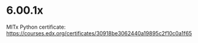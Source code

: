 # 6.00.1x
MITx Python
certificate:
https://courses.edx.org/certificates/30918be3062440a19895c2f10c0a1f65
